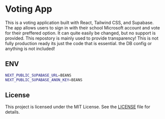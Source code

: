 # Voting App

This is a voting application built with React, Tailwind CSS, and Supabase. The app allows users to sign in with their school Microsoft account and vote for their preffered option. It can quite easily be changed, but no support is provided. This repostory is mainly used to provide transparency! This is not fully production ready its just the code that is essential. the DB config or anything is not included!

## ENV
```sh
NEXT_PUBLIC_SUPABASE_URL=BEANS
NEXT_PUBLIC_SUPABASE_ANON_KEY=BEANS
```

## License

This project is licensed under the MIT License. See the [LICENSE](LICENSE) file for details.
